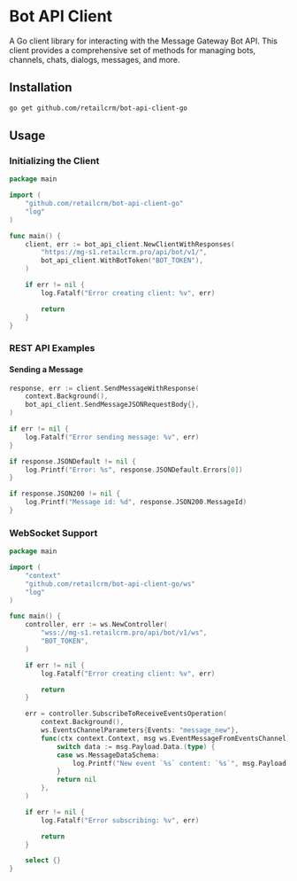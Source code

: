 # Bot API Client

A Go client library for interacting with the Message Gateway Bot API. This client provides a comprehensive set of methods for managing bots, channels, chats, dialogs, messages, and more.

## Installation

```bash
go get github.com/retailcrm/bot-api-client-go
```

## Usage

### Initializing the Client

```go
package main

import (
    "github.com/retailcrm/bot-api-client-go"
    "log"
)

func main() {
    client, err := bot_api_client.NewClientWithResponses(
        "https://mg-s1.retailcrm.pro/api/bot/v1/",
        bot_api_client.WithBotToken("BOT_TOKEN"),
    )

    if err != nil {
        log.Fatalf("Error creating client: %v", err)

        return
    }
}
```

### REST API Examples

#### Sending a Message

```go
response, err := client.SendMessageWithResponse(
    context.Background(),
    bot_api_client.SendMessageJSONRequestBody{},
)

if err != nil {
    log.Fatalf("Error sending message: %v", err)
}

if response.JSONDefault != nil {
    log.Printf("Error: %s", response.JSONDefault.Errors[0])
}

if response.JSON200 != nil {
    log.Printf("Message id: %d", response.JSON200.MessageId)
}
```

### WebSocket Support

```go
package main

import (
    "context"
    "github.com/retailcrm/bot-api-client-go/ws"
    "log"
)

func main() {
    controller, err := ws.NewController(
        "wss://mg-s1.retailcrm.pro/api/bot/v1/ws",
        "BOT_TOKEN",
    )

    if err != nil {
        log.Fatalf("Error creating client: %v", err)

        return
    }

    err = controller.SubscribeToReceiveEventsOperation(
        context.Background(),
        ws.EventsChannelParameters{Events: "message_new"},
        func(ctx context.Context, msg ws.EventMessageFromEventsChannel) error {
            switch data := msg.Payload.Data.(type) {
            case ws.MessageDataSchema:
                log.Printf("New event `%s` content: `%s`", msg.Payload.Type, *data.Message.Content)
            }
            return nil
        },
    )

    if err != nil {
        log.Fatalf("Error subscribing: %v", err)

        return
    }

    select {}
}
```


